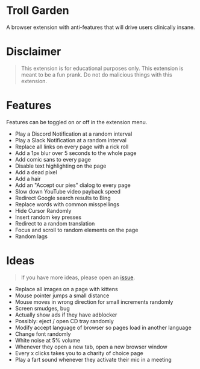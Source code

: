# Troll Garden

A browser extension with anti-features that will drive users clinically insane.

# Disclaimer

>This extension is for educational purposes only. This extension is meant to be a fun prank. Do not do malicious things with this extension.

# Features

Features can be toggled on or off in the extension menu.

* Play a Discord Notification at a random interval
* Play a Slack Notification at a random interval
* Replace all links on every page with a rick roll
* Add a 1px blur over 5 seconds to the whole page
* Add comic sans to every page
* Disable text highlighting on the page
* Add a dead pixel
* Add a hair
* Add an "Accept our pies" dialog to every page
* Slow down YouTube video payback speed
* Redirect Google search results to Bing
* Replace words with common misspellings
* Hide Cursor Randomly
* Insert random key presses
* Redirect to a random translation
* Focus and scroll to random elements on the page
* Random lags

# Ideas

> If you have more ideas, please open an [issue](https://github.com/CodingGarden/troll-garden/issues).

* Replace all images on a page with kittens
* Mouse pointer jumps a small distance
* Mouse moves in wrong direction for small increments randomly
* Screen smudges, bug
* Actually show ads if they have adblocker
* Possibly: eject / open CD tray randomly
* Modify accept language of browser so pages load in another language
* Change font randomly
* White noise at 5% volume
* Whenever they open a new tab, open a new browser window
* Every x clicks takes you to a charity of choice page
* Play a fart sound whenever they activate their mic in a meeting
